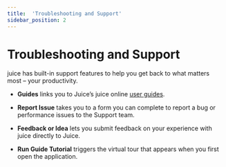 ```yaml
---
title:  'Troubleshooting and Support'
sidebar_position: 2
---
```

# Troubleshooting and Support

juice has built-in support features to help you get back to what matters most – your productivity.

- **Guides** links you to Juice’s juice online [user guides](/docs/boost/intro.md).

- **Report Issue** takes you to a form you can complete to report a bug or performance issues to the Support team.

- **Feedback or Idea** lets you submit feedback on your experience with juice directly to Juice.

- **Run Guide Tutorial** triggers the virtual tour that appears when you first open the application.
